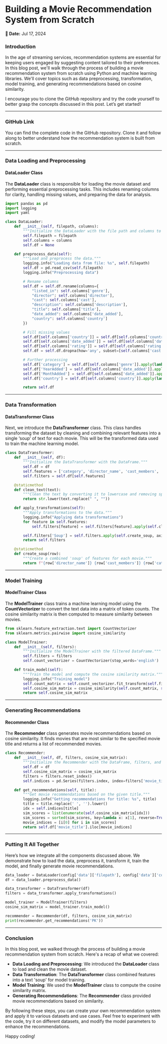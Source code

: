 # Building a Movie Recommendation System from Scratch
**📅 Date:** Jul 17, 2024

### Introduction

In the age of streaming services, recommendation systems are essential for keeping users engaged by suggesting content tailored to their preferences. In this blog post, we'll walk through the process of building a movie recommendation system from scratch using Python and machine learning libraries. We'll cover topics such as data preprocessing, transformation, model training, and generating recommendations based on cosine similarity.

I encourage you to clone the GitHub repository and try the code yourself to better grasp the concepts discussed in this post. Let’s get started!

---

### GitHub Link

You can find the complete code in the GitHub repository. Clone it and follow along to better understand how the recommendation system is built from scratch.

---

### Data Loading and Preprocessing

#### DataLoader Class

The **DataLoader** class is responsible for loading the movie dataset and performing essential preprocessing tasks. This includes renaming columns for clarity, handling missing values, and preparing the data for analysis.

```python
import pandas as pd
import logging
import yaml

class DataLoader:
    def __init__(self, filepath, columns):
        """Initialize the DataLoader with the file path and columns to rename."""
        self.filepath = filepath
        self.columns = columns
        self.df = None

    def preprocess_data(self):
        """Load and preprocess the data."""
        logging.info("Loading data from file: %s", self.filepath)
        self.df = pd.read_csv(self.filepath)
        logging.info("Preprocessing data")

        # Rename columns
        self.df = self.df.rename(columns={
            "listed_in": self.columns['genre'],
            "director": self.columns['director'],
            "cast": self.columns['cast'],
            "description": self.columns['description'],
            "title": self.columns['title'],
            "date_added": self.columns['date_added'],
            "country": self.columns['country']
        })

        # Fill missing values
        self.df[self.columns['country']] = self.df[self.columns['country']].fillna(self.df[self.columns['country']].mode()[0])
        self.df[self.columns['date_added']] = self.df[self.columns['date_added']].fillna(self.df[self.columns['date_added']].mode()[0])
        self.df[self.columns['rating']] = self.df[self.columns['rating']].fillna(self.df[self.columns['country']].mode()[0])
        self.df = self.df.dropna(how='any', subset=[self.columns['cast'], self.columns['director']])

        # Further processing
        self.df['category'] = self.df[self.columns['genre']].apply(lambda x: x.split(",")[0])
        self.df['YearAdded'] = self.df[self.columns['date_added']].apply(lambda x: x.split(" ")[-1])
        self.df['MonthAdded'] = self.df[self.columns['date_added']].apply(lambda x: x.split(" ")[0])
        self.df['country'] = self.df[self.columns['country']].apply(lambda x: x.split(",")[0])

        return self.df
```

---

### Data Transformation

#### DataTransformer Class

Next, we introduce the **DataTransformer** class. This class handles transforming the dataset by cleaning and combining relevant features into a single ‘soup’ of text for each movie. This will be the transformed data used to train the machine learning model.

```python
class DataTransformer:
    def __init__(self, df):
        """Initialize the DataTransformer with the DataFrame."""
        self.df = df
        self.features = ['category', 'director_name', 'cast_members', 'summary', 'movie_title']
        self.filters = self.df[self.features]

    @staticmethod
    def clean_text(text):
        """Clean the text by converting it to lowercase and removing spaces."""
        return str.lower(text.replace(" ", ""))

    def apply_transformations(self):
        """Apply transformations to the data."""
        logging.info("Applying data transformations")
        for feature in self.features:
            self.filters[feature] = self.filters[feature].apply(self.clean_text)

        self.filters['Soup'] = self.filters.apply(self.create_soup, axis=1)
        return self.filters

    @staticmethod
    def create_soup(row):
        """Create a combined 'soup' of features for each movie."""
        return f"{row['director_name']} {row['cast_members']} {row['category']} {row['summary']}"
```

---

### Model Training

#### ModelTrainer Class

The **ModelTrainer** class trains a machine learning model using the **CountVectorizer** to convert the text data into a matrix of token counts. The cosine similarity matrix is then computed to measure similarity between movies.

```python
from sklearn.feature_extraction.text import CountVectorizer
from sklearn.metrics.pairwise import cosine_similarity

class ModelTrainer:
    def __init__(self, filters):
        """Initialize the ModelTrainer with the filtered DataFrame."""
        self.filters = filters
        self.count_vectorizer = CountVectorizer(stop_words='english')

    def train_model(self):
        """Train the model and compute the cosine similarity matrix."""
        logging.info("Training model")
        self.count_matrix = self.count_vectorizer.fit_transform(self.filters['Soup'])
        self.cosine_sim_matrix = cosine_similarity(self.count_matrix, self.count_matrix)
        return self.cosine_sim_matrix
```

---

### Generating Recommendations

#### Recommender Class

The **Recommender** class generates movie recommendations based on cosine similarity. It finds movies that are most similar to the specified movie title and returns a list of recommended movies.

```python
class Recommender:
    def __init__(self, df, filters, cosine_sim_matrix):
        """Initialize the Recommender with the DataFrame, filters, and cosine similarity matrix."""
        self.df = df
        self.cosine_sim_matrix = cosine_sim_matrix
        filters = filters.reset_index()
        self.indices = pd.Series(filters.index, index=filters['movie_title'])

    def get_recommendations(self, title):
        """Get movie recommendations based on the given title."""
        logging.info("Getting recommendations for title: %s", title)
        title = title.replace(' ', '').lower()
        idx = self.indices[title]
        sim_scores = list(enumerate(self.cosine_sim_matrix[idx]))
        sim_scores = sorted(sim_scores, key=lambda x: x[1], reverse=True)[1:11]
        movie_indices = [i[0] for i in sim_scores]
        return self.df['movie_title'].iloc[movie_indices]
```

---

### Putting It All Together

Here’s how we integrate all the components discussed above. We demonstrate how to load the data, preprocess it, transform it, train the model, and finally generate movie recommendations.

```python
data_loader = DataLoader(config['data']['filepath'], config['data']['columns'])
df = data_loader.preprocess_data()

data_transformer = DataTransformer(df)
filters = data_transformer.apply_transformations()

model_trainer = ModelTrainer(filters)
cosine_sim_matrix = model_trainer.train_model()

recommender = Recommender(df, filters, cosine_sim_matrix)
print(recommender.get_recommendations('PK'))
```

---

### Conclusion

In this blog post, we walked through the process of building a movie recommendation system from scratch. Here's a recap of what we covered:

- **Data Loading and Preprocessing**: We introduced the **DataLoader** class to load and clean the movie dataset.
- **Data Transformation**: The **DataTransformer** class combined features into a text 'soup' for model training.
- **Model Training**: We used the **ModelTrainer** class to compute the cosine similarity matrix.
- **Generating Recommendations**: The **Recommender** class provided movie recommendations based on similarity.

By following these steps, you can create your own recommendation system and apply it to various datasets and use cases. Feel free to experiment with the code, try it on different datasets, and modify the model parameters to enhance the recommendations.

Happy coding!